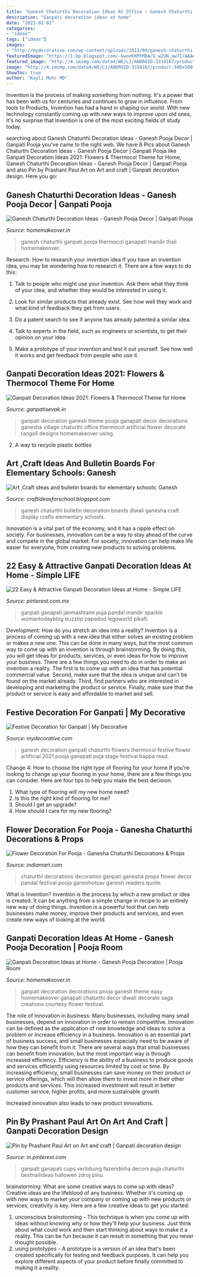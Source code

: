 ```yaml
---
title: "Ganesh Chaturthi Decoration Ideas At Office ~ Ganesh Chaturthi Bulletin Decoration Boards Diwali Ganesha Craft Display Crafts Elementary Schools"
description: "Ganpati decoration ideas at home"
date: "2023-02-02"
categories:
- "ideas"
tags: ["ideas"]
images:
- "http://mydecorative.com/wp-content/uploads/2013/09/ganesh-chaturthi-decoration-ideas.jpg"
featuredImage: "https://1.bp.blogspot.com/-GwoeKKMYMbA/U_w2UN_aw7I/AAAAAAAAA8A/mxOP68gjEFU/s1600/ganesh.jpg"
featured_image: "http://4.imimg.com/data4/WE/LJ/ANDROID-3318167/product-500x500.jpeg"
image: "http://4.imimg.com/data4/WE/LJ/ANDROID-3318167/product-500x500.jpeg"
ShowToc: true
author: "Kayli Mohr MD"
---
```



Invention is the process of making something from nothing. It's a power that has been with us for centuries and continues to grow in influence. From tools to Products, Invention has had a hand in shaping our world. With new technology constantly coming up with new ways to improve upon old ones, it's no surprise that Invention is one of the most exciting fields of study today.

	

		
searching about Ganesh Chaturthi Decoration Ideas - Ganesh Pooja Decor | Ganpati Pooja you've came to the right web. We have 8 Pics about Ganesh Chaturthi Decoration Ideas - Ganesh Pooja Decor | Ganpati Pooja like Ganpati Decoration Ideas 2021: Flowers &amp; Thermocol Theme for Home, Ganesh Chaturthi Decoration Ideas - Ganesh Pooja Decor | Ganpati Pooja and also Pin by Prashant Paul Art on Art and craft | Ganpati decoration design. Here you go:
		
    
## Ganesh Chaturthi Decoration Ideas - Ganesh Pooja Decor | Ganpati Pooja

<img loading=lazy src="https://cdn1.homemakeover.in/wp-content/uploads/2015/09/Pooja-Room-408.jpg" onerror="this.onerror=null;this.src='https://tse3.mm.bing.net/th?id=OIP.cEVBYeLKSLdNBWiLpUkzqgHaJR&amp;pid=15.1';" alt="Ganesh Chaturthi Decoration Ideas - Ganesh Pooja Decor | Ganpati Pooja">

_Source: homemakeover.in_

>ganesh chaturthi ganpati pooja thermocol ganapati mandir thali homemakeover. 

	

Research: How to research your invention idea
If you have an invention idea, you may be wondering how to research it. There are a few ways to do this:
1. Talk to people who might use your invention. Ask them what they think of your idea, and whether they would be interested in using it.

2. Look for similar products that already exist. See how well they work and what kind of feedback they get from users.

3. Do a patent search to see if anyone has already patented a similar idea.

4. Talk to experts in the field, such as engineers or scientists, to get their opinion on your idea.

5. Make a prototype of your invention and test it out yourself. See how well it works and get feedback from people who use it.

    
## Ganpati Decoration Ideas 2021: Flowers &amp; Thermocol Theme For Home

<img loading=lazy src="https://1.bp.blogspot.com/-AoLLKUWV3Vw/XzEol4PJO5I/AAAAAAAAIQQ/izZcbeX4K38asxtL_6oOs8KfEyzO_UMmgCLcBGAsYHQ/s839/Ganpati-Decoration-Ideas-for-Office-2.jpg" onerror="this.onerror=null;this.src='https://tse2.mm.bing.net/th?id=OIP.xdq9iMfXFwS2-kD_pJM5gQHaFz&amp;pid=15.1';" alt="Ganpati Decoration Ideas 2021: Flowers &amp; Thermocol Theme for Home">

_Source: ganpatisevak.in_

>ganpati decoration ganesh theme pooja ganapati decor decorations ganesha village chaturthi office thermocol artificial flower decorate rangoli designs homemakeover using. 

	

2. A way to recycle plastic bottles 

    
## Art ,Craft Ideas And Bulletin Boards For Elementary Schools: Ganesh

<img loading=lazy src="https://1.bp.blogspot.com/-GwoeKKMYMbA/U_w2UN_aw7I/AAAAAAAAA8A/mxOP68gjEFU/s1600/ganesh.jpg" onerror="this.onerror=null;this.src='https://tse2.mm.bing.net/th?id=OIP.DxZhoL8tyMR0xIwYP6_wJgHaFx&amp;pid=15.1';" alt="Art ,Craft ideas and bulletin boards for elementary schools: Ganesh">

_Source: craftideasforschool.blogspot.com_

>ganesh chaturthi bulletin decoration boards diwali ganesha craft display crafts elementary schools. 

	

Innovation is a vital part of the economy, and it has a ripple effect on society. For businesses, innovation can be a way to stay ahead of the curve and compete in the global market. For society, innovation can help make life easier for everyone, from creating new products to solving problems.

    
## 22 Easy &amp; Attractive Ganpati Decoration Ideas At Home - Simple LIFE

<img loading=lazy src="https://i.pinimg.com/originals/9c/5f/91/9c5f918cd66197a573539cbf82e797b2.jpg" onerror="this.onerror=null;this.src='https://tse1.mm.bing.net/th?id=OIP.6ocTPoRQJ-sdLDVT2fvVSAAAAA&amp;pid=15.1';" alt="22 Easy &amp; Attractive Ganpati Decoration Ideas at Home - Simple LIFE">

_Source: pinterest.com.mx_

>ganpati ganapati janmashtami puja pandal mandir sparkle womantodayblog buzztip papadod legoworld pikafi. 

	

Development: How do you stretch an idea into a reality?
Invention is a process of coming up with a new idea that either solves an existing problem or makes a new one. This can be done in many ways, but the most common way to come up with an invention is through brainstorming. By doing this, you will get ideas for products, services, or even ideas for how to improve your business.
There are a few things you need to do in order to make an invention a reality. The first is to come up with an idea that has potential commercial value. Second, make sure that the idea is unique and can’t be found on the market already. Third, find partners who are interested in developing and marketing the product or service. Finally, make sure that the product or service is easy and affordable to market and sell.

    
## Festive Decoration For Ganpati | My Decorative

<img loading=lazy src="http://mydecorative.com/wp-content/uploads/2013/09/ganesh-chaturthi-decoration-ideas.jpg" onerror="this.onerror=null;this.src='https://tse4.mm.bing.net/th?id=OIP.gQg-Apwtpk_hctdoLRV0egHaEY&amp;pid=15.1';" alt="Festive Decoration for Ganpati | My Decorative">

_Source: mydecorative.com_

>ganesh decoration ganpati chaturthi flowers thermocol festive flower artificial 2021 pooja ganapati puja stage festival bappa read. 

	

Change 4: How to choose the right type of flooring for your home
If you're looking to change up your flooring in your home, there are a few things you can consider. Here are four tips to help you make the best decision: 
1. What type of flooring will my new home need?
2. Is this the right kind of flooring for me?
3. Should I get an upgrade?
4. How should I care for my new flooring?

    
## Flower Decoration For Pooja - Ganesha Chaturthi Decorations &amp; Props

<img loading=lazy src="http://4.imimg.com/data4/WE/LJ/ANDROID-3318167/product-500x500.jpeg" onerror="this.onerror=null;this.src='https://tse4.mm.bing.net/th?id=OIP.nXb5rG_X6FkgEpvsJwhCjAHaFk&amp;pid=15.1';" alt="Flower Decoration For Pooja - Ganesha Chaturthi Decorations &amp; Props">

_Source: indiamart.com_

>chaturthi decorations decoration ganpati ganesha props flower decor pandal festival pooja ganeshotsav ganesh readers quote. 

	

What is Invention?
Invention is the process by which a new product or idea is created. It can be anything from a simple change in recipe to an entirely new way of doing things. Invention is a powerful tool that can help businesses make money, improve their products and services, and even create new ways of looking at the world.

    
## Ganpati Decoration Ideas At Home - Ganesh Pooja Decoration | Pooja Room

<img loading=lazy src="http://cdn1.homemakeover.in/wp-content/uploads/$wblob/2970/Pooja-Room-345.jpg" onerror="this.onerror=null;this.src='https://tse4.mm.bing.net/th?id=OIP.64RZJji3Rl8E2qRXpm77ZQHaJ7&amp;pid=15.1';" alt="Ganpati Decoration Ideas at Home - Ganesh Pooja Decoration | Pooja Room">

_Source: homemakeover.in_

>ganpati decoration decorations pooja ganesh theme easy homemakeover ganapati chaturthi decor diwali decorate saga creations courtesy flower festival. 

	

The role of innovation in business:
Many businesses, including many small businesses, depend on innovation in order to remain competitive. Innovation can be defined as the application of new knowledge and ideas to solve a problem or increase efficiency in a business. Innovation is an essential part of business success, and small businesses especially need to be aware of how they can benefit from it.
There are several ways that small businesses can benefit from innovation, but the most important way is through increased efficiency. Efficiency is the ability of a business to produce goods and services efficiently using resources limited by cost or time. By increasing efficiency, small businesses can save money on their product or service offerings, which will then allow them to invest more in their other products and services. This increased investment will result in better customer service, higher profits, and more sustainable growth.

Increased innovation also leads to new product innovations.

    
## Pin By Prashant Paul Art On Art And Craft | Ganpati Decoration Design

<img loading=lazy src="https://i.pinimg.com/736x/7e/ba/52/7eba528e01e4f9679d1f73964db84db0.jpg" onerror="this.onerror=null;this.src='https://tse3.mm.bing.net/th?id=OIP.OquAemFGalrJ0dactLsrqgHaNK&amp;pid=15.1';" alt="Pin by Prashant Paul Art on Art and craft | Ganpati decoration design">

_Source: in.pinterest.com_

>ganpati ganapati cups verlobung fazendinha decors puja chaturthi bestnailideas hallowen zdroj pinu. 

	

brainstorming: What are some creative ways to come up with ideas?
Creative ideas are the lifeblood of any business. Whether it's coming up with new ways to market your company or coming up with new products or services, creativity is key. Here are a few creative ideas to get you started: 
1. unconscious brainstorming - This technique is when you come up with ideas without knowing why or how they'll help your business. Just think about what could work and then start thinking about ways to make it a reality. This can be fun because it can result in something that you never thought possible. 
2. using prototypes - A prototype is a version of an idea that's been created specifically for testing and feedback purposes. It can help you explore different aspects of your product before finally committed to making it a reality.

